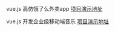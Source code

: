 vue.js 高仿饿了么外卖app
[项目演示地址](http://ustbhuangyi.com/sell/)

vue.js 开发企业级移动端音乐
[项目演示地址](http://ustbhuangyi.com/music/)



